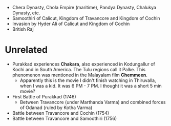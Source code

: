 - Chera Dynasty, Chola Empire (maritime), Pandya Dynasty, Chalukya Dynasty, etc.
- Samoothiri of Calicut, Kingdom of Travancore and Kingdom of Cochin
- Invasion by Hyder Ali of Calicut and Kingdom of Cochin
- British Raj






# Unrelated
- Purakkad experiences **Chakara**, also experienced in Kodungallur of Kochi and in South America. The Tulu regions call it Palke. This phenomenon was mentioned in the Malayalam film **Chemmeen**.
	- Apparently this is the movie I didn't finish watching in Thiruvalla, when I was a kid. It was 6 PM - 7 PM. I thought it was a short 5 min movie?
- First Battle of Purakkad (1746)
	- Between Travancore (under Marthanda Varma) and combined forces of Odanad (ruled by Kotha Varma)
- Battle between Travancore and Cochin (1754)
- Battle between Travancore and Samoothiri (1756)